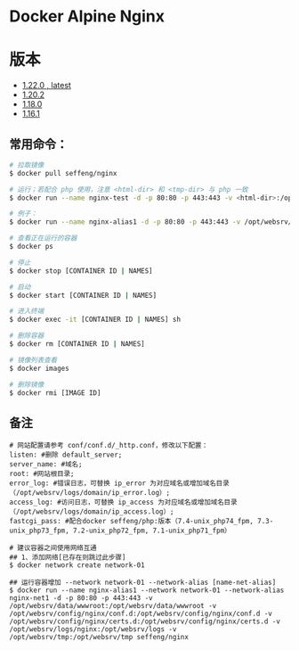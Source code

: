 # Docker Alpine Nginx

# 版本

* [1.22.0 , latest](https://github.com/seffeng/docker-nginx/tree/1.22)
* [1.20.2](https://github.com/seffeng/docker-nginx/tree/1.20)
* [1.18.0](https://github.com/seffeng/docker-nginx/tree/1.18)
* [1.16.1](https://github.com/seffeng/docker-nginx/tree/1.16)

## 常用命令：

```sh
# 拉取镜像
$ docker pull seffeng/nginx

# 运行；若配合 php 使用，注意 <html-dir> 和 <tmp-dir> 与 php 一致
$ docker run --name nginx-test -d -p 80:80 -p 443:443 -v <html-dir>:/opt/websrv/data/wwwroot -v <conf-dir>:/opt/websrv/config/nginx/conf.d -v <cert-dir>:/opt/websrv/config/nginx/certs.d -v <log-dir>:/opt/websrv/logs -v <tmp-dir>:/opt/websrv/tmp seffeng/nginx

# 例子：
$ docker run --name nginx-alias1 -d -p 80:80 -p 443:443 -v /opt/websrv/data/wwwroot:/opt/websrv/data/wwwroot -v /opt/websrv/config/nginx/conf.d:/opt/websrv/config/nginx/conf.d -v /opt/websrv/config/nginx/certs.d:/opt/websrv/config/nginx/certs.d -v /opt/websrv/logs/nginx:/opt/websrv/logs -v /opt/websrv/tmp:/opt/websrv/tmp seffeng/nginx

# 查看正在运行的容器
$ docker ps

# 停止
$ docker stop [CONTAINER ID | NAMES]

# 启动
$ docker start [CONTAINER ID | NAMES]

# 进入终端
$ docker exec -it [CONTAINER ID | NAMES] sh

# 删除容器
$ docker rm [CONTAINER ID | NAMES]

# 镜像列表查看
$ docker images

# 删除镜像
$ docker rmi [IMAGE ID]
```

## 备注

```shell
# 网站配置请参考 conf/conf.d/_http.conf，修改以下配置：
listen: #删除 default_server;
server_name: #域名;
root: #网站根目录;
error_log: #错误日志，可替换 ip_error 为对应域名或增加域名目录（/opt/websrv/logs/domain/ip_error.log）;
access_log: #访问日志，可替换 ip_access 为对应域名或增加域名目录（/opt/websrv/logs/domain/ip_access.log）;
fastcgi_pass: #配合docker seffeng/php:版本（7.4-unix_php74_fpm, 7.3-unix_php73_fpm, 7.2-unix_php72_fpm, 7.1-unix_php71_fpm）

```
```shell
# 建议容器之间使用网络互通
## 1、添加网络[已存在则跳过此步骤]
$ docker network create network-01

## 运行容器增加 --network network-01 --network-alias [name-net-alias]
$ docker run --name nginx-alias1 --network network-01 --network-alias nginx-net1 -d -p 80:80 -p 443:443 -v /opt/websrv/data/wwwroot:/opt/websrv/data/wwwroot -v /opt/websrv/config/nginx/conf.d:/opt/websrv/config/nginx/conf.d -v /opt/websrv/config/nginx/certs.d:/opt/websrv/config/nginx/certs.d -v /opt/websrv/logs/nginx:/opt/websrv/logs -v /opt/websrv/tmp:/opt/websrv/tmp seffeng/nginx
```
